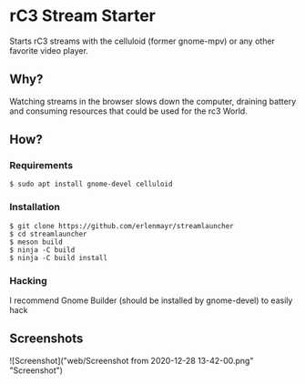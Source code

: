 # rC3 Stream Starter

Starts rC3 streams with the celluloid (former gnome-mpv) or any other favorite
video player.

## Why?

Watching streams in the browser slows down the computer, draining battery and
consuming resources that could be used for the rc3 World.

## How?

### Requirements
```
$ sudo apt install gnome-devel celluloid
```

### Installation
```
$ git clone https://github.com/erlenmayr/streamlauncher
$ cd streamlauncher
$ meson build
$ ninja -C build
$ ninja -C build install
```

### Hacking

I recommend Gnome Builder (should be installed by gnome-devel) to easily hack

## Screenshots

![Screenshot]("web/Screenshot from 2020-12-28 13-42-00.png" "Screenshot")
